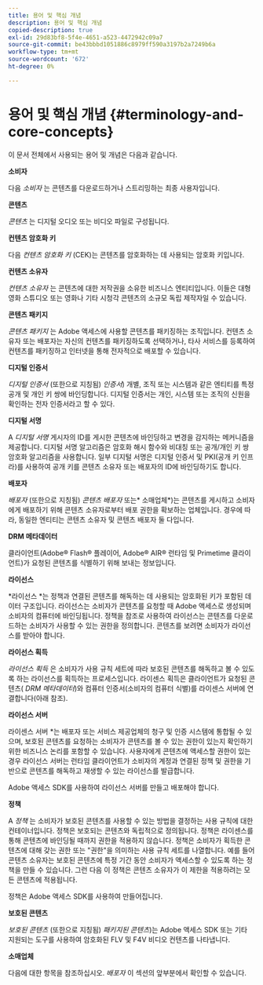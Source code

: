 ```yaml
---
title: 용어 및 핵심 개념
description: 용어 및 핵심 개념
copied-description: true
exl-id: 29d83bf8-5f4e-4651-a523-4472942c09a7
source-git-commit: be43bbbd1051886c8979ff590a3197b2a7249b6a
workflow-type: tm+mt
source-wordcount: '672'
ht-degree: 0%

---
```


# 용어 및 핵심 개념 {#terminology-and-core-concepts}

이 문서 전체에서 사용되는 용어 및 개념은 다음과 같습니다.

**소비자**

다음 *소비자* 는 콘텐츠를 다운로드하거나 스트리밍하는 최종 사용자입니다.

**콘텐츠**

*콘텐츠* 는 디지털 오디오 또는 비디오 파일로 구성됩니다.

**컨텐츠 암호화 키**

다음 *컨텐츠 암호화 키* (CEK)는 콘텐츠를 암호화하는 데 사용되는 암호화 키입니다.

**컨텐츠 소유자**

*컨텐츠 소유자* 는 콘텐츠에 대한 저작권을 소유한 비즈니스 엔티티입니다. 이들은 대형 영화 스튜디오 또는 영화나 기타 시청각 콘텐츠의 소규모 독립 제작자일 수 있습니다.

**콘텐츠 패키지**

*콘텐츠 패키지* 는 Adobe 액세스에 사용할 콘텐츠를 패키징하는 조직입니다. 컨텐츠 소유자 또는 배포자는 자신의 컨텐츠를 패키징하도록 선택하거나, 타사 서비스를 등록하여 컨텐츠를 패키징하고 인터넷을 통해 전자적으로 배포할 수 있습니다.

**디지털 인증서**

*디지털 인증서* (또한으로 지칭됨) *인증서*) 개별, 조직 또는 시스템과 같은 엔티티를 특정 공개 및 개인 키 쌍에 바인딩합니다. 디지털 인증서는 개인, 시스템 또는 조직의 신원을 확인하는 전자 인증서라고 할 수 있다.

**디지털 서명**

A *디지털 서명* 게시자의 ID를 게시한 콘텐츠에 바인딩하고 변경을 감지하는 메커니즘을 제공합니다. 디지털 서명 알고리즘은 암호화 해시 함수와 비대칭 또는 공개/개인 키 쌍 암호화 알고리즘을 사용합니다. 일부 디지털 서명은 디지털 인증서 및 PKI(공개 키 인프라)를 사용하여 공개 키를 콘텐츠 소유자 또는 배포자의 ID에 바인딩하기도 합니다.

**배포자**

*배포자* (또한으로 지칭됨) *콘텐츠 배포자* 또는* 소매업체*)는 콘텐츠를 게시하고 소비자에게 배포하기 위해 콘텐츠 소유자로부터 배포 권한을 확보하는 업체입니다. 경우에 따라, 동일한 엔티티는 콘텐츠 소유자 및 콘텐츠 배포자 둘 다입니다.

**DRM 메타데이터**

클라이언트(Adobe® Flash® 플레이어, Adobe® AIR® 런타임 및 Primetime 클라이언트)가 요청된 콘텐츠를 식별하기 위해 보내는 정보입니다.

**라이선스**

*라이선스 *는 정책과 연결된 콘텐츠를 해독하는 데 사용되는 암호화된 키가 포함된 데이터 구조입니다. 라이선스는 소비자가 콘텐츠를 요청할 때 Adobe 액세스로 생성되며 소비자의 컴퓨터에 바인딩됩니다. 정책을 참조로 사용하여 라이선스는 콘텐츠를 다운로드하는 소비자가 사용할 수 있는 권한을 정의합니다. 콘텐츠를 보려면 소비자가 라이선스를 받아야 합니다.

**라이선스 획득**

*라이선스 획득* 은 소비자가 사용 규칙 세트에 따라 보호된 콘텐츠를 해독하고 볼 수 있도록 하는 라이선스를 획득하는 프로세스입니다. 라이센스 획득은 클라이언트가 요청된 콘텐츠( *DRM 메타데이터*)와 컴퓨터 인증서(소비자의 컴퓨터 식별)를 라이센스 서버에 연결합니다(아래 참조).

**라이선스 서버**

라이센스 서버 *는 배포자 또는 서비스 제공업체의 청구 및 인증 시스템에 통합될 수 있으며, 보호된 콘텐츠를 요청하는 소비자가 콘텐츠를 볼 수 있는 권한이 있는지 확인하기 위한 비즈니스 논리를 포함할 수 있습니다. 사용자에게 콘텐츠에 액세스할 권한이 있는 경우 라이선스 서버는 런타임 클라이언트가 소비자의 계정과 연결된 정책 및 권한을 기반으로 콘텐츠를 해독하고 재생할 수 있는 라이선스를 발급합니다.

Adobe 액세스 SDK를 사용하여 라이선스 서버를 만들고 배포해야 합니다.

**정책**

A *정책* 는 소비자가 보호된 콘텐츠를 사용할 수 있는 방법을 결정하는 사용 규칙에 대한 컨테이너입니다. 정책은 보호되는 콘텐츠와 독립적으로 정의됩니다. 정책은 라이센스를 통해 콘텐츠에 바인딩될 때까지 권한을 적용하지 않습니다. 정책은 소비자가 획득한 콘텐츠에 대해 갖는 권한 또는 &quot;권한&quot;을 의미하는 사용 규칙 세트를 나열합니다. 예를 들어 콘텐츠 소유자는 보호된 콘텐츠에 특정 기간 동안 소비자가 액세스할 수 있도록 하는 정책을 만들 수 있습니다. 그런 다음 이 정책은 콘텐츠 소유자가 이 제한을 적용하려는 모든 콘텐츠에 적용됩니다.

정책은 Adobe 액세스 SDK를 사용하여 만들어집니다.

**보호된 콘텐츠**

*보호된 콘텐츠* (또한으로 지칭됨) *패키지된 콘텐츠*)는 Adobe 액세스 SDK 또는 기타 지원되는 도구를 사용하여 암호화된 FLV 및 F4V 비디오 컨텐츠를 나타냅니다.

**소매업체**

다음에 대한 항목을 참조하십시오. *배포자* 이 섹션의 앞부분에서 확인할 수 있습니다.
